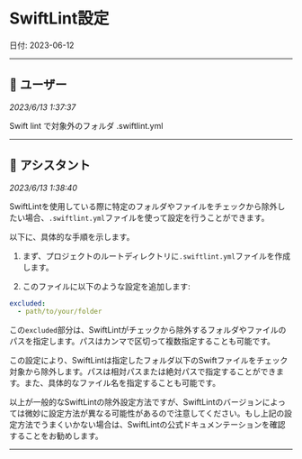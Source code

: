 # SwiftLint設定

日付: 2023-06-12

---

## 👤 ユーザー
*2023/6/13 1:37:37*

Swift lint で対象外のフォルダ .swiftlint.yml

---

## 🤖 アシスタント
*2023/6/13 1:38:40*

SwiftLintを使用している際に特定のフォルダやファイルをチェックから除外したい場合、`.swiftlint.yml`ファイルを使って設定を行うことができます。

以下に、具体的な手順を示します。

1. まず、プロジェクトのルートディレクトリに`.swiftlint.yml`ファイルを作成します。

2. このファイルに以下のような設定を追加します:

```yaml
excluded: 
  - path/to/your/folder
```
この`excluded`部分は、SwiftLintがチェックから除外するフォルダやファイルのパスを指定します。パスはカンマで区切って複数指定することも可能です。

この設定により、SwiftLintは指定したフォルダ以下のSwiftファイルをチェック対象から除外します。パスは相対パスまたは絶対パスで指定することができます。また、具体的なファイル名を指定することも可能です。

以上が一般的なSwiftLintの除外設定方法ですが、SwiftLintのバージョンによっては微妙に設定方法が異なる可能性があるので注意してください。もし上記の設定方法でうまくいかない場合は、SwiftLintの公式ドキュメンテーションを確認することをお勧めします。

---
